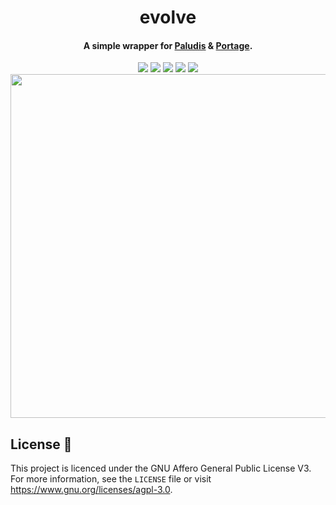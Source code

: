 <h1 align="center">
  evolve
</h1>
<h4 align="center">A simple wrapper for <a href=https://paludis.exherbo.org/>Paludis</a> & <a href=https://wiki.gentoo.org/wiki/Portage>Portage</a>.</h4>

<p align="center">
  <img src="https://img.shields.io/badge/Maintained%3F-Yes-green?style=for-the-badge">
  <img src="https://img.shields.io/github/license/Uniminin/evolve?style=for-the-badge">
  <img src="https://img.shields.io/github/issues/Uniminin/evolve?color=violet&style=for-the-badge">
  <img src="https://img.shields.io/github/stars/Uniminin/evolve?style=for-the-badge">
  <img src="https://img.shields.io/github/forks/Uniminin/evolve?color=teal&style=for-the-badge">
  <img src="https://github.com/Uniminin/evolve/blob/master/miscellaneous/evolve-logo.png" width="800" height="550"/>
</p>

## License :scroll:
This project is licenced under the GNU Affero General Public License V3. For more information, see the `LICENSE` file or visit https://www.gnu.org/licenses/agpl-3.0.
